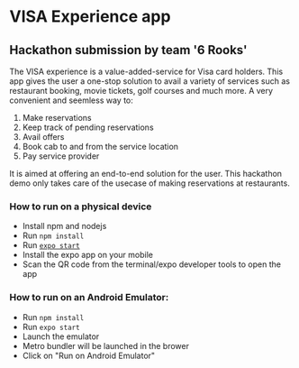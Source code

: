 # VISA Experience app
## Hackathon submission by team '6 Rooks'

The VISA experience is a value-added-service for Visa card holders. This app gives the user a one-stop solution to avail a variety of services such as restaurant booking, movie tickets, golf courses and much more. A very convenient and seemless way to:
1. Make reservations
2. Keep track of pending reservations
3. Avail offers
4. Book cab to and from the service location
5. Pay service provider

It is aimed at offering an end-to-end solution for the user. This hackathon demo only takes care of the usecase of making reservations at restaurants.

### How to run on a physical device
- Install npm and nodejs
- Run `npm install`
- Run [`expo start`](https://docs.expo.io/versions/latest/workflow/expo-cli/)
- Install the expo app on your mobile
- Scan the QR code from the terminal/expo developer tools to open the app

### How to run on an Android Emulator:
- Run `npm install`
- Run `expo start`
- Launch the emulator 
- Metro bundler will be launched in the brower
- Click on "Run on Android Emulator" 



